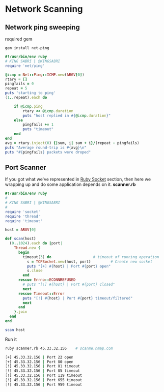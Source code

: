 # Network Scanning

## Network ping sweeping
required gem
```
gem install net-ping
```


```ruby
#!/usr/bin/env ruby
# KING SABRI | @KINGSABRI
require 'net/ping'

@icmp = Net::Ping::ICMP.new(ARGV[0])
rtary = []
pingfails = 0
repeat = 5
puts 'starting to ping'
(1..repeat).each do

    if @icmp.ping
        rtary << @icmp.duration
        puts "host replied in #{@icmp.duration}"
    else
        pingfails += 1
        puts "timeout"
    end
end
avg = rtary.inject(0) {|sum, i| sum + i}/(repeat - pingfails)
puts "Average round-trip is #{avg}\n"
puts "#{pingfails} packets were droped"
```

## Port Scanner 
If you got what we've represented in [Ruby Socket](module_0x3__network_kungfu/ruby_socket.md) section, then here we wrapping up and do some application depends on it. 
**scanner.rb**
```ruby
#!/usr/bin/env ruby
#
# KING SABRI | @KINGSABRI
#
require 'socket'
require 'thread'
require 'timeout'

host = ARGV[0]

def scan(host)
  (0..1024).each do |port|
    Thread.new {
      begin
    	timeout(3) do					# timeout of running operation 
          s = TCPSocket.new(host, port)			# Create new socket
          puts "[+] #{host} | Port #{port} open"
          s.close
    	end
      rescue Errno::ECONNREFUSED
        # puts "[!] #{host} | Port #{port} closed"
        next
      rescue Timeout::Error
    	puts "[!] #{host} | Port #{port} timeout/filtered"
    	next
      end
    }.join
  end
end

scan host 

```
Run it
```bash 
ruby scanner.rb 45.33.32.156    # scanme.nmap.com

[+] 45.33.32.156 | Port 22 open
[+] 45.33.32.156 | Port 80 open
[!] 45.33.32.156 | Port 81 timeout
[!] 45.33.32.156 | Port 85 timeout
[!] 45.33.32.156 | Port 119 timeout
[!] 45.33.32.156 | Port 655 timeout
[!] 45.33.32.156 | Port 959 timeout
```






<br><br><br>
---
